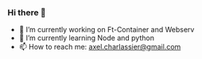 ### Hi there 👋

- 🔭 I’m currently working on Ft-Container and Webserv
- 🌱 I’m currently learning Node and python
- 📫 How to reach me: axel.charlassier@gmail.com

